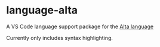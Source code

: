 # language-alta
A VS Code language support package for the [Alta language](https://github.com/alta-lang/alta)

Currently only includes syntax highlighting.
